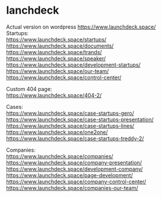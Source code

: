 # lanchdeck
 
 Actual version on wordpress https://www.launchdeck.space/ <br>
 Startups: <br>
 https://www.launchdeck.space/startups/ <br>
 https://www.launchdeck.space/documents/ <br>
 https://www.launchdeck.space/trands/ <br>
 https://www.launchdeck.space/speaker/ <br>
 https://www.launchdeck.space/development-startups/ <br> 
 https://www.launchdeck.space/our-team/ <br> 
 https://www.launchdeck.space/control-center/ <br>
 
 Custom 404 page: <br>
 https://www.launchdeck.space/404-2/ <br> 
 
 Cases: <br>
 https://www.launchdeck.space/case-startups-gero/ <br> 
 https://www.launchdeck.space/case-startups-presentation/ <br>
 https://www.launchdeck.space/case-startups-lines/ <br>
 https://www.launchdeck.space/one2one/ <br>
 https://www.launchdeck.space/case-startups-treddy-2/ <br>
 
 Companies: <br>
 https://www.launchdeck.space/companies/ <br>
 https://www.launchdeck.space/company-presentation/ <br>
 https://www.launchdeck.space/development-company/ <br>
 https://www.launchdeck.space/page-development/ <br>
 https://www.launchdeck.space/company-control-center/ <br>
 https://www.launchdeck.space/companies-our-team/ <br>
